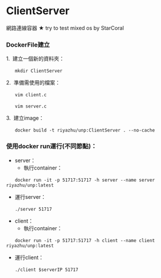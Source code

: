 # ClientServer
網路連線容器 ★ try to test mixed os by StarCoral

### DockerFile建立

1.&nbsp;&nbsp;建立一個新的資料夾：


&nbsp;&nbsp;&nbsp;&nbsp;&nbsp;&nbsp;`mkdir ClientServer`

2.&nbsp;&nbsp;準備需使用的檔案：


&nbsp;&nbsp;&nbsp;&nbsp;&nbsp;&nbsp;`vim client.c`


&nbsp;&nbsp;&nbsp;&nbsp;&nbsp;&nbsp;`vim server.c`


3.&nbsp;&nbsp;建立image：


&nbsp;&nbsp;&nbsp;&nbsp;&nbsp;&nbsp;`docker build -t riyazhu/unp:ClientServer . --no-cache`

### 使用docker run運行(不同節點)：
+ server：
   + 執行container：
   
   
&nbsp;&nbsp;&nbsp;&nbsp;&nbsp;&nbsp;`docker run -it -p 51717:51717 -h server --name server  riyazhu/unp:latest`
   + 運行server：
   
   
&nbsp;&nbsp;&nbsp;&nbsp;&nbsp;&nbsp;`./server 51717`
+ client：
   + 執行container：
	
	
&nbsp;&nbsp;&nbsp;&nbsp;&nbsp;&nbsp;`docker run -it -p 51717:51717 -h client --name client  riyazhu/unp:latest`
   
   + 運行client：
	
	
&nbsp;&nbsp;&nbsp;&nbsp;&nbsp;&nbsp;`./client $serverIP 51717`

